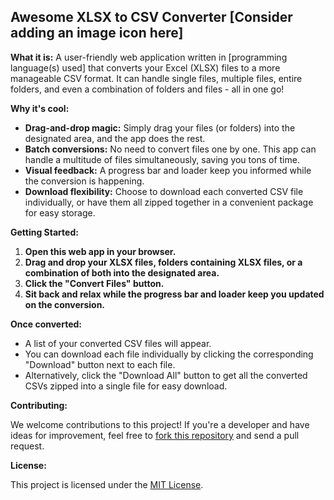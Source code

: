 
## Awesome XLSX to CSV Converter **[Consider adding an image icon here]**

**What it is:** A user-friendly web application written in [programming language(s) used] that converts your Excel (XLSX) files to a more manageable CSV format. It can handle single files, multiple files, entire folders, and even a combination of folders and files - all in one go!

**Why it's cool:**

-   **Drag-and-drop magic:** Simply drag your files (or folders) into the designated area, and the app does the rest.
-   **Batch conversions:** No need to convert files one by one. This app can handle a multitude of files simultaneously, saving you tons of time.
-   **Visual feedback:** A progress bar and loader keep you informed while the conversion is happening.
-   **Download flexibility:** Choose to download each converted CSV file individually, or have them all zipped together in a convenient package for easy storage.

**Getting Started:**

1.  **Open this web app in your browser.**
2.  **Drag and drop your XLSX files, folders containing XLSX files, or a combination of both into the designated area.**
3.  **Click the "Convert Files" button.**
4.  **Sit back and relax while the progress bar and loader keep you updated on the conversion.**

**Once converted:**

-   A list of your converted CSV files will appear.
-   You can download each file individually by clicking the corresponding "Download" button next to each file.
-   Alternatively, click the "Download All" button to get all the converted CSVs zipped into a single file for easy download.

**Contributing:**

We welcome contributions to this project! If you're a developer and have ideas for improvement, feel free to [fork this repository](https://help.github.com/en/github/getting-started-with-github/fork-a-repo) and send a pull request.

**License:**

This project is licensed under the [MIT License](https://choosealicense.com/licenses/mit/).
